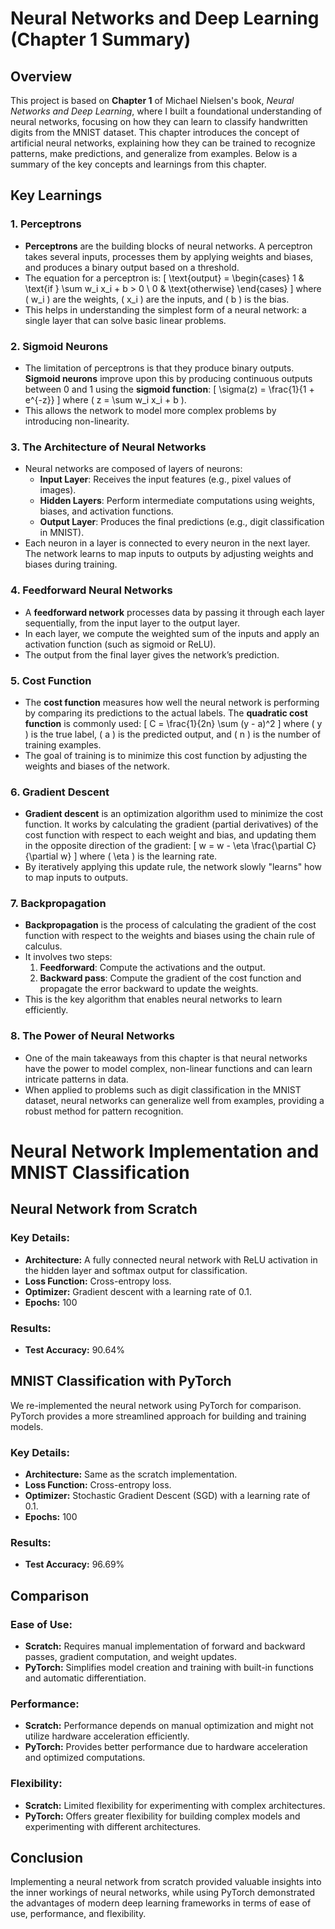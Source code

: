 # Neural Networks and Deep Learning (Chapter 1 Summary)

## Overview
This project is based on **Chapter 1** of Michael Nielsen's book, *Neural Networks and Deep Learning*, where I built a foundational understanding of neural networks, focusing on how they can learn to classify handwritten digits from the MNIST dataset. This chapter introduces the concept of artificial neural networks, explaining how they can be trained to recognize patterns, make predictions, and generalize from examples. Below is a summary of the key concepts and learnings from this chapter.

## Key Learnings

### 1. Perceptrons
- **Perceptrons** are the building blocks of neural networks. A perceptron takes several inputs, processes them by applying weights and biases, and produces a binary output based on a threshold.
- The equation for a perceptron is:
  \[
  \text{output} = 
  \begin{cases} 
  1 & \text{if } \sum w_i x_i + b > 0 \\ 
  0 & \text{otherwise} 
  \end{cases}
  \]
  where \( w_i \) are the weights, \( x_i \) are the inputs, and \( b \) is the bias.
- This helps in understanding the simplest form of a neural network: a single layer that can solve basic linear problems.

### 2. Sigmoid Neurons
- The limitation of perceptrons is that they produce binary outputs. **Sigmoid neurons** improve upon this by producing continuous outputs between 0 and 1 using the **sigmoid function**:
  \[
  \sigma(z) = \frac{1}{1 + e^{-z}}
  \]
  where \( z = \sum w_i x_i + b \).
- This allows the network to model more complex problems by introducing non-linearity.

### 3. The Architecture of Neural Networks
- Neural networks are composed of layers of neurons:
  - **Input Layer**: Receives the input features (e.g., pixel values of images).
  - **Hidden Layers**: Perform intermediate computations using weights, biases, and activation functions.
  - **Output Layer**: Produces the final predictions (e.g., digit classification in MNIST).
- Each neuron in a layer is connected to every neuron in the next layer. The network learns to map inputs to outputs by adjusting weights and biases during training.

### 4. Feedforward Neural Networks
- A **feedforward network** processes data by passing it through each layer sequentially, from the input layer to the output layer.
- In each layer, we compute the weighted sum of the inputs and apply an activation function (such as sigmoid or ReLU).
- The output from the final layer gives the network’s prediction.

### 5. Cost Function
- The **cost function** measures how well the neural network is performing by comparing its predictions to the actual labels. The **quadratic cost function** is commonly used:
  \[
  C = \frac{1}{2n} \sum (y - a)^2
  \]
  where \( y \) is the true label, \( a \) is the predicted output, and \( n \) is the number of training examples.
- The goal of training is to minimize this cost function by adjusting the weights and biases of the network.

### 6. Gradient Descent
- **Gradient descent** is an optimization algorithm used to minimize the cost function. It works by calculating the gradient (partial derivatives) of the cost function with respect to each weight and bias, and updating them in the opposite direction of the gradient:
  \[
  w = w - \eta \frac{\partial C}{\partial w}
  \]
  where \( \eta \) is the learning rate.
- By iteratively applying this update rule, the network slowly "learns" how to map inputs to outputs.

### 7. Backpropagation
- **Backpropagation** is the process of calculating the gradient of the cost function with respect to the weights and biases using the chain rule of calculus.
- It involves two steps:
  1. **Feedforward**: Compute the activations and the output.
  2. **Backward pass**: Compute the gradient of the cost function and propagate the error backward to update the weights.
- This is the key algorithm that enables neural networks to learn efficiently.

### 8. The Power of Neural Networks
- One of the main takeaways from this chapter is that neural networks have the power to model complex, non-linear functions and can learn intricate patterns in data.
- When applied to problems such as digit classification in the MNIST dataset, neural networks can generalize well from examples, providing a robust method for pattern recognition.




# Neural Network Implementation and MNIST Classification

## Neural Network from Scratch

 

### Key Details:
- **Architecture:** A fully connected neural network with ReLU activation in the hidden layer and softmax output for classification.
- **Loss Function:** Cross-entropy loss.
- **Optimizer:** Gradient descent with a learning rate of 0.1.
- **Epochs:** 100

### Results:
- **Test Accuracy:** 90.64%

## MNIST Classification with PyTorch

We re-implemented the neural network using PyTorch for comparison. PyTorch provides a more streamlined approach for building and training models.

### Key Details:
- **Architecture:** Same as the scratch implementation.
- **Loss Function:** Cross-entropy loss.
- **Optimizer:** Stochastic Gradient Descent (SGD) with a learning rate of 0.1.
- **Epochs:** 100

### Results:
- **Test Accuracy:** 96.69% 

## Comparison

### Ease of Use:
- **Scratch:** Requires manual implementation of forward and backward passes, gradient computation, and weight updates.
- **PyTorch:** Simplifies model creation and training with built-in functions and automatic differentiation.

### Performance:
- **Scratch:** Performance depends on manual optimization and might not utilize hardware acceleration efficiently.
- **PyTorch:** Provides better performance due to hardware acceleration and optimized computations.

### Flexibility:
- **Scratch:** Limited flexibility for experimenting with complex architectures.
- **PyTorch:** Offers greater flexibility for building complex models and experimenting with different architectures.

## Conclusion

Implementing a neural network from scratch provided valuable insights into the inner workings of neural networks, while using PyTorch demonstrated the advantages of modern deep learning frameworks in terms of ease of use, performance, and flexibility.




